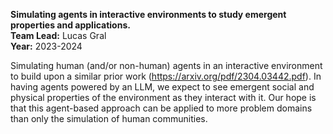**Simulating agents in interactive environments to study emergent properties and applications.**<br/>
**Team Lead:** Lucas Gral<br/>
**Year:** 2023-2024

Simulating human (and/or non-human) agents in an interactive environment to build upon a similar prior work (https://arxiv.org/pdf/2304.03442.pdf). In having agents powered by an LLM, we expect to see emergent social and physical properties of the environment as they interact with it. Our hope is that this agent-based approach can be applied to more problem domains than only the simulation of human communities.